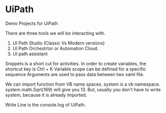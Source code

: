# UiPath
Demo Projects for UiPath

There are three tools we will be interacting with.
1. UI Path Studio (Classic Vs Modern versions)
2. UI Path Orchestrtor or Automation Cloud.
3. UI path assistant

Snippets is a short cut for activities.
In order to create variables, the shortcut key is Ctrl + K
Variable scope can be defined for a specific sequence
Arguments are used to pass data between two xaml file.

We can import function from VB name spaces. system is a vb namespace. system.math.Sqrt(169) will give you 13.
But, usually you don't have to write system, because it is already imported.

Write Line is the console.log of UiPath.